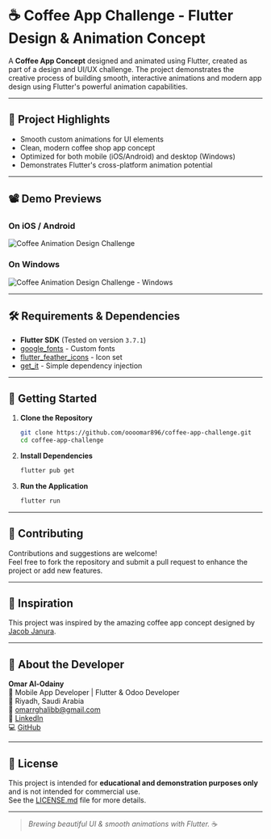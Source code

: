 # ☕ Coffee App Challenge - Flutter Design & Animation Concept

A **Coffee App Concept** designed and animated using Flutter, created as part of a design and UI/UX challenge. The project demonstrates the creative process of building smooth, interactive animations and modern app design using Flutter's powerful animation capabilities.

---

## 🎯 Project Highlights

- Smooth custom animations for UI elements
- Clean, modern coffee shop app concept
- Optimized for both mobile (iOS/Android) and desktop (Windows)
- Demonstrates Flutter's cross-platform animation potential

---

## 📽️ Demo Previews

### On iOS / Android  
![Coffee Animation Design Challenge](demo.gif)

### On Windows  
![Coffee Animation Design Challenge - Windows](windows_demo.gif)

---

## 🛠️ Requirements & Dependencies

- **Flutter SDK** (Tested on version `3.7.1`)
- [google_fonts](https://pub.dev/packages/google_fonts) - Custom fonts
- [flutter_feather_icons](https://pub.dev/packages/flutter_feather_icons) - Icon set
- [get_it](https://pub.dev/packages/get_it) - Simple dependency injection

---

## 🚀 Getting Started

1. **Clone the Repository**
   ```bash
   git clone https://github.com/oooomar896/coffee-app-challenge.git
   cd coffee-app-challenge
   ```

2. **Install Dependencies**
   ```bash
   flutter pub get
   ```

3. **Run the Application**
   ```bash
   flutter run
   ```

---

## 🤝 Contributing

Contributions and suggestions are welcome!  
Feel free to fork the repository and submit a pull request to enhance the project or add new features.

---

## 🎨 Inspiration

This project was inspired by the amazing coffee app concept designed by [Jacob Janura](https://dribbble.com/shots/14166097-Coffee-App).

---

## 👤 About the Developer

**Omar Al-Odainy**  
📱 Mobile App Developer | Flutter & Odoo Developer  
📍 Riyadh, Saudi Arabia  
📧 [omarrghalibb@gmail.com](mailto:omarrghalibb@gmail.com)  
💼 [LinkedIn](https://linkedin.com/in/omar-hamid-288385235)  
💻 [GitHub](https://github.com/oooomar896)  

---

## 📄 License

This project is intended for **educational and demonstration purposes only** and is not intended for commercial use.  
See the [LICENSE.md](LICENSE.md) file for more details.

---

> *Brewing beautiful UI & smooth animations with Flutter.* ☕